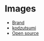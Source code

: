 # Images

* [Brand](./brand/README.md)
* [kodzutsumi](./kz/README.md)
* [Open source](./os/README.md)